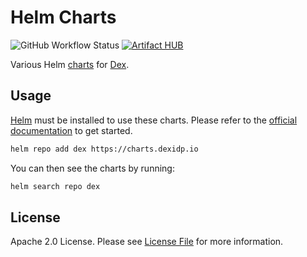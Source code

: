 # Helm Charts

![GitHub Workflow Status](https://img.shields.io/github/actions/workflow/status/dexidp/helm-charts/release.yaml?style=flat-square&branch=master)
[![Artifact HUB](https://img.shields.io/endpoint?url=https://artifacthub.io/badge/repository/dex)](https://artifacthub.io/packages/search?repo=dex)

Various Helm [charts](https://helm.sh/docs/topics/charts/) for [Dex](https://dexidp.io/).


## Usage

[Helm](https://helm.sh) must be installed to use these charts.
Please refer to the [official documentation](https://helm.sh/docs/intro/install/) to get started.

```bash
helm repo add dex https://charts.dexidp.io
```

You can then see the charts by running:

```bash
helm search repo dex
```


## License

Apache 2.0 License. Please see [License File](LICENSE) for more information.
